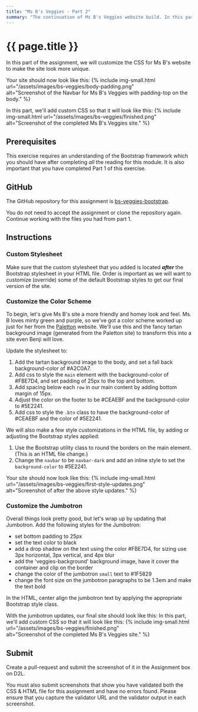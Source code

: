 ```yaml
---
title: "Ms B's Veggies - Part 2"
summary: "The continuation of Ms B's Veggies website build. In this part we will apply customizations to the page to make it look more unique."
---
```


# {{ page.title }}
In this part of the assignment, we will customize the CSS for Ms B's website to make the site look more unique.

Your site should now look like this:
{% include img-small.html
  url="/assets/images/bs-veggies/body-padding.png"  
  alt="Screenshot of the Navbar for Ms B's Veggies with padding-top on the body." %}

In this part, we'll add custom CSS so that it will look like this:
{% include img-small.html
  url="/assets/images/bs-veggies/finished.png"  
  alt="Screenshot of the completed Ms B's Veggies site." %}

## Prerequisites
This exercise requires an understanding of the Bootstrap framework which you should have after completing *all* the reading for this module.  It is also important that you have completed Part 1 of this exercise.

## GitHub
The GitHub repository for this assignment is [bs-veggies-bootstrap](https://classroom.github.com/a/YqaNAUDJ).

You do not need to accept the assignment or clone the repository again. Continue working with the files you had from part 1.

## Instructions

### Custom Stylesheet
Make sure that the custom stylesheet that you added is located *__after__* the Bootstrap stylesheet in your HTML file.  Order is important as we will want to customize (override) some of the default Bootstrap styles to get our final version of the site.

### Customize the Color Scheme
To begin, let's give Ms B's site a more friendly and homey look and feel.  Ms. B loves minty green and purple, so we've got a color scheme worked up just for her from the [Paletton](http://paletton.com/palette.php?uid=32S0u0kcglL4Zvw8Eq6eXhmkwen) website.  We'll use this and the fancy tartan background image (generated from the Paletton site) to transform this into a site even Benji will love.

Update the stylesheet to:

1. Add the tartan background image to the body, and set a fall back background-color of #A2C0A7.
2. Add css to style the `main` element with the background-color of #FBE7D4, and set padding of 25px to the top and bottom.
3. Add spacing below each `row` in our main content by adding bottom margin of 15px.
4. Adjust the color on the footer to be #CEAEBF and the background-color to #5E2241.
5. Add css to style the `.btn` class to have the background-color of #CEAEBF and the color of #5E2241.

We will also make a few style customizations in the HTML file, by adding or adjusting the Bootstrap styles applied:
1. Use the Bootstrap utility class to round the borders on the main element. (This is an HTML file change.)
2. Change the `navbar` to be `navbar-dark` and add an inline style to set the `background-color` to #5E2241.

Your site should now look like this:
{% include img-small.html
  url="/assets/images/bs-veggies/first-style-updates.png"  
  alt="Screenshot of after the above style updates." %}

### Customize the Jumbotron
Overall things look pretty good, but let's wrap up by updating that Jumbotron.  Add the following styles for the Jumbotron:

- set bottom padding to 25px
- set the text color to black
- add a drop shadow on the text using the color #FBE7D4, for sizing use 3px horizontal, 3px vertical, and 4px blur
- add the 'veggies-background' background image, have it cover the container and clip on the border
- change the color of the jumbotron `small` text to #1F5829
- change the font size on the jumbotron paragraphs to be 1.3em and make the text bold

In the HTML, center align the jumbotron text by applying the appropriate Bootstrap style class.


With the jumbotron updates, our final site should look like this:
In this part, we'll add custom CSS so that it will look like this:
{% include img-small.html
  url="/assets/images/bs-veggies/finished.png"  
  alt="Screenshot of the completed Ms B's Veggies site." %}


## Submit
Create a pull-request and submit the screenshot of it in the Assignment box on D2L.

You must also submit screenshots that show you have validated both the CSS & HTML file for this assignment and have no errors found.  Please ensure that you capture the validator URL and the validator output in each screenshot.

